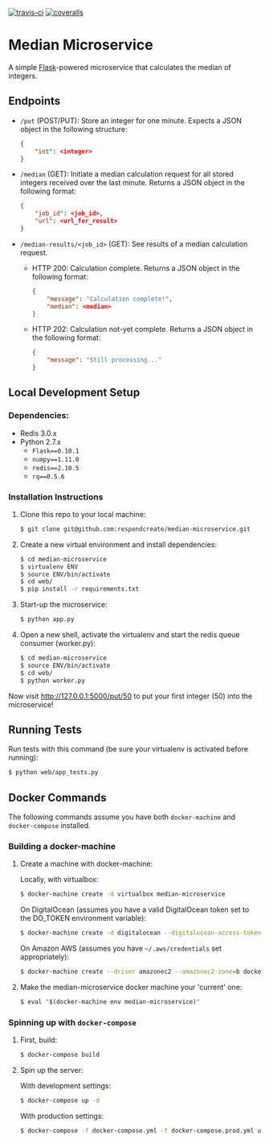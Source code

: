 [![travis-ci](https://travis-ci.org/respondcreate/median-microservice.svg?branch=master)](https://travis-ci.org/respondcreate/median-microservice/) [![coveralls](https://img.shields.io/coveralls/respondcreate/median-microservice.svg?style=flat)](https://coveralls.io/github/respondcreate/median-microservice)

# Median Microservice

A simple [Flask](http://flask.pocoo.org/)-powered microservice that calculates the median of integers.

## Endpoints

- `/put` (POST/PUT): Store an integer for one minute. Expects a JSON object in the following structure:

    ```json
    {
        "int": <integer>
    }
    ```
- `/median` (GET): Initiate a median calculation request for all stored integers received over the last minute. Returns a JSON object in the following format:

    ```json
    {
        "job_id": <job_id>,
        "url": <url_for_result>
    }
    ```
- `/median-results/<job_id>` (GET): See results of a median calculation request.

    - HTTP 200: Calculation complete. Returns a JSON object in the following format:

        ```json
        {
            "message": "Calculation complete!",
            "median": <median>
        }
        ```

    - HTTP 202: Calculation not-yet complete. Returns a JSON object in the following format:

        ```json
        {
            "message": "Still processing..."
        }
        ```

## Local Development Setup

### Dependencies:

* Redis 3.0.x
* Python 2.7.x
    * `Flask==0.10.1`
    * `numpy==1.11.0`
    * `redis==2.10.5`
    * `rq==0.5.6`

### Installation Instructions

1. Clone this repo to your local machine:

    ```bash
    $ git clone git@github.com:respondcreate/median-microservice.git
    ```

2. Create a new virtual environment and install dependencies:

    ```bash
    $ cd median-microservice
    $ virtualenv ENV
    $ source ENV/bin/activate
    $ cd web/
    $ pip install -r requirements.txt
    ```

3. Start-up the microservice:

    ```bash
    $ python app.py
    ```

4. Open a new shell, activate the virtualenv and start the redis queue consumer (worker.py):

    ```bash
    $ cd median-microservice
    $ source ENV/bin/activate
    $ cd web/
    $ python worker.py
    ```

Now visit http://127.0.0.1:5000/put/50 to put your first integer (50) into the microservice!

## Running Tests

Run tests with this command (be sure your virtualenv is activated before running):

```bash
$ python web/app_tests.py
```

## Docker Commands

The following commands assume you have both `docker-machine` and `docker-compose` installed.

### Building a docker-machine

1. Create a machine with docker-machine:

    Locally, with virtualbox:

    ```bash
    $ docker-machine create -d virtualbox median-microservice
    ```
    
    On DigitalOcean (assumes you have a valid DigitalOcean token set to the DO_TOKEN environment variable):
        
    ```bash
    $ docker-machine create -d digitalocean --digitalocean-access-token=$DO_TOKEN median-microservice
    ```

    On Amazon AWS (assumes you have `~/.aws/credentials` set appropriately):
        
    ```bash
    $ docker-machine create --driver amazonec2 --amazonec2-zone=b docker-demo
    ```

2. Make the median-microservice docker machine your 'current' one:
    
    ```bash
    $ eval "$(docker-machine env median-microservice)"
    ```

### Spinning up with `docker-compose`

1. First, build:

    ```bash
    $ docker-compose build
    ```

2. Spin up the server:

    With development settings:

    ```bash
    $ docker-compose up -d
    ```

    With production settings:

    ```bash
    $ docker-compose -f docker-compose.yml -f docker-compose.prod.yml up -d
    ```
